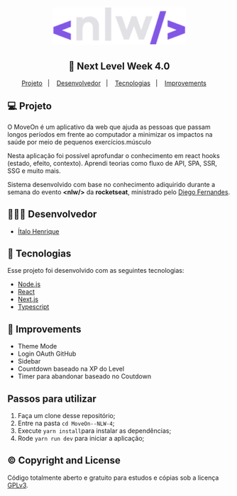 <h1 align="center">
    <img alt="MoveOn - Next Level Week" title="Next Level Week 4" src="/public/logo-nlw.svg" width="300px"/>
</h1>

<h2 align="center">
  🚀 Next Level Week 4.0
</h2>

<p align="center">
  <a href="#-projeto">Projeto</a>&nbsp;&nbsp;&nbsp;|&nbsp;&nbsp;&nbsp;
  <a href="#-desenvolvedor">Desenvolvedor</a>&nbsp;&nbsp;&nbsp;|&nbsp;&nbsp;&nbsp;
  <a href="#rocket-tecnologias">Tecnologias</a>&nbsp;&nbsp;&nbsp;|&nbsp;&nbsp;&nbsp;
  <a href="#-improvements">Improvements</a>&nbsp;&nbsp;&nbsp;&nbsp;&nbsp;&nbsp;
</p>

## 💻 Projeto

O MoveOn é um aplicativo da web que ajuda as pessoas que passam longos períodos em frente ao computador a minimizar os impactos na saúde por meio de pequenos exercícios.músculo

Nesta aplicação foi possível aprofundar o conhecimento em react hooks (estado, efeito, contexto).
Aprendi teorias como fluxo de API, SPA, SSR, SSG e muito mais.

Sistema desenvolvido com base no conhecimento adiquirido durante a semana do evento **&lt;nlw/&gt;** da **rocketseat**, ministrado pelo [Diego Fernandes](https://github.com/diego3g).

## 👨🏼‍💻 Desenvolvedor 

- [Ítalo Henrique](https://www.linkedin.com/in/italo-tech/)

## :rocket: Tecnologias

Esse projeto foi desenvolvido com as seguintes tecnologias:

- [Node.js](https://nodejs.org/en/)
- [React](https://reactjs.org)
- [Next.js](https://nextjs.org/)
- [Typescript](https://www.typescriptlang.org/)

## :tractor: Improvements
- Theme Mode
- Login OAuth GitHub
- Sidebar
- Countdown baseado na XP do Level
- Timer para abandonar baseado no Coutdown

## Passos para utilizar 
1. Faça um clone desse repositório;
2. Entre na pasta `cd MoveOn--NLW-4`;
3. Execute `yarn install`para instalar as dependências;
4. Rode `yarn run dev` para iniciar a aplicação;


## :copyright: Copyright and License

Código totalmente aberto e gratuito para estudos e cópias sob a licença [GPLv3](https://www.gnu.org/licenses/gpl-3.0.pt-br.html).
